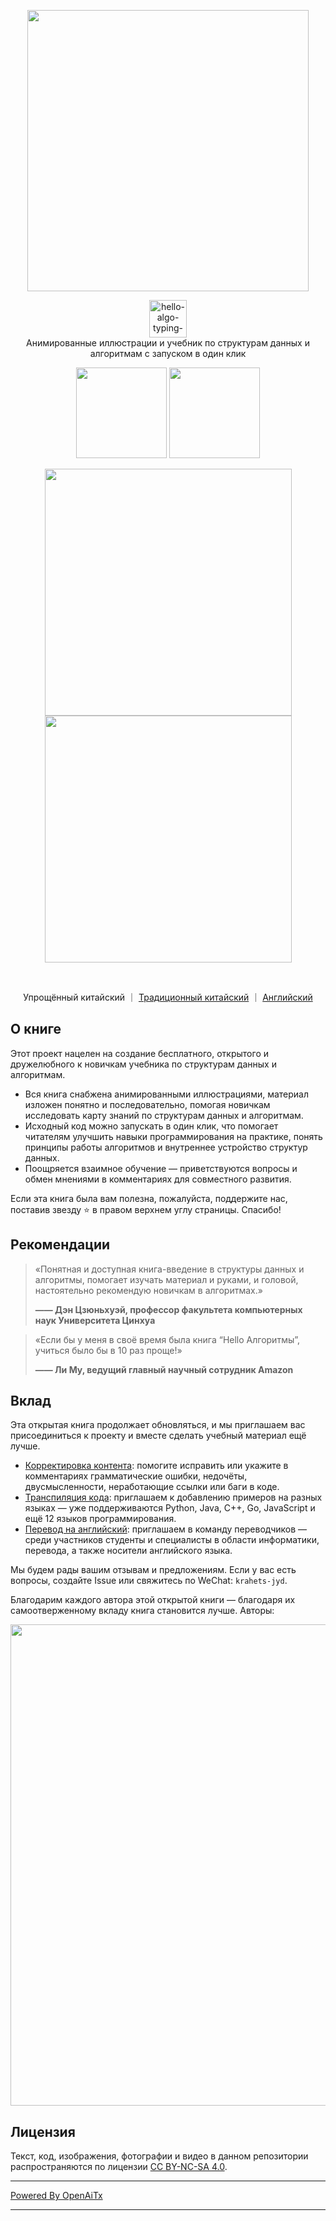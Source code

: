 <p align="center">
  <a href="https://www.hello-algo.com/">
    <img src="https://www.hello-algo.com/index.assets/hello_algo_header.png" width="450"></a>
</p>

<p align="center">
  <img style="height: 60px;" src="https://readme-typing-svg.demolab.com?font=Noto+Sans+SC&weight=400&duration=3500&pause=2000&color=21C8B8&center=true&vCenter=true&random=false&width=200&lines=Hello%2C+%E7%AE%97%E6%B3%95+!" alt="hello-algo-typing-svg" />
  </br>
  Анимированные иллюстрации и учебник по структурам данных и алгоритмам с запуском в один клик
</p>

<p align="center">
  <a href="https://www.hello-algo.com/">
    <img src="https://www.hello-algo.com/index.assets/btn_read_online_dark.svg" width="145"></a>
  <a href="https://github.com/krahets/hello-algo/releases">
    <img src="https://www.hello-algo.com/index.assets/btn_download_pdf_dark.svg" width="145"></a>
</p>

<p align="center">
  <img src="https://www.hello-algo.com/index.assets/animation.gif" width="395">
  <img src="https://www.hello-algo.com/index.assets/running_code.gif" width="395">
</p>

<p align="center">
  <img src="https://img.shields.io/badge/Python-snow?logo=python&logoColor=3776AB" alt="" />
  <img src="https://img.shields.io/badge/Java-snow?logo=coffeescript&logoColor=FC4C02" alt="" />
  <img src="https://img.shields.io/badge/C%2B%2B-snow?logo=c%2B%2B&logoColor=00599C" alt="" />
  <img src="https://img.shields.io/badge/C-snow?logo=c&logoColor=A8B9CC" alt="" />
  <img src="https://img.shields.io/badge/C%23-snow?logo=csharp&logoColor=512BD4" alt="" />
  <img src="https://img.shields.io/badge/JavaScript-snow?logo=javascript&logoColor=E9CE30" alt="" />
  <img src="https://img.shields.io/badge/Go-snow?logo=go&logoColor=00ADD8" alt="" />
  <img src="https://img.shields.io/badge/Swift-snow?logo=swift&logoColor=F05138" alt="" />
  <img src="https://img.shields.io/badge/Rust-snow?logo=rust&logoColor=000000" alt="" />
  <img src="https://img.shields.io/badge/Ruby-snow?logo=ruby&logoColor=CC342D" alt="" />
  <img src="https://img.shields.io/badge/Kotlin-snow?logo=kotlin&logoColor=7F52FF" alt="" />
  <img src="https://img.shields.io/badge/TypeScript-snow?logo=typescript&logoColor=3178C6" alt="" />
  <img src="https://img.shields.io/badge/Dart-snow?logo=dart&logoColor=0175C2" alt="" />
</p>

<p align="center">
  Упрощённый китайский
  ｜
  <a href="https://github.com/krahets/hello-algo/blob/main/zh-hant/README.md">Традиционный китайский</a>
  ｜
  <a href="https://github.com/krahets/hello-algo/blob/main/en/README.md">Английский</a>
</p>

## О книге

Этот проект нацелен на создание бесплатного, открытого и дружелюбного к новичкам учебника по структурам данных и алгоритмам.

- Вся книга снабжена анимированными иллюстрациями, материал изложен понятно и последовательно, помогая новичкам исследовать карту знаний по структурам данных и алгоритмам.
- Исходный код можно запускать в один клик, что помогает читателям улучшить навыки программирования на практике, понять принципы работы алгоритмов и внутреннее устройство структур данных.
- Поощряется взаимное обучение — приветствуются вопросы и обмен мнениями в комментариях для совместного развития.

Если эта книга была вам полезна, пожалуйста, поддержите нас, поставив звезду :star: в правом верхнем углу страницы. Спасибо!

## Рекомендации

> «Понятная и доступная книга-введение в структуры данных и алгоритмы, помогает изучать материал и руками, и головой, настоятельно рекомендую новичкам в алгоритмах.»
>
> **—— Дэн Цзюньхуэй, профессор факультета компьютерных наук Университета Цинхуа**

> «Если бы у меня в своё время была книга “Hello Алгоритмы”, учиться было бы в 10 раз проще!»
>
> **—— Ли Му, ведущий главный научный сотрудник Amazon**

## Вклад

Эта открытая книга продолжает обновляться, и мы приглашаем вас присоединиться к проекту и вместе сделать учебный материал ещё лучше.

- [Корректировка контента](https://www.hello-algo.com/chapter_appendix/contribution/): помогите исправить или укажите в комментариях грамматические ошибки, недочёты, двусмысленности, неработающие ссылки или баги в коде.
- [Транспиляция кода](https://github.com/krahets/hello-algo/issues/15): приглашаем к добавлению примеров на разных языках — уже поддерживаются Python, Java, C++, Go, JavaScript и ещё 12 языков программирования.
- [Перевод на английский](https://github.com/krahets/hello-algo/issues/914): приглашаем в команду переводчиков — среди участников студенты и специалисты в области информатики, перевода, а также носители английского языка.

Мы будем рады вашим отзывам и предложениям. Если у вас есть вопросы, создайте Issue или свяжитесь по WeChat: `krahets-jyd`.

Благодарим каждого автора этой открытой книги — благодаря их самоотверженному вкладу книга становится лучше. Авторы:

<p align="left">
    <a href="https://github.com/krahets/hello-algo/graphs/contributors">
        <img width="770" src="https://contrib.rocks/image?repo=krahets/hello-algo&max=300&columns=16" />
    </a>
</p>

## Лицензия

Текст, код, изображения, фотографии и видео в данном репозитории распространяются по лицензии [CC BY-NC-SA 4.0](https://creativecommons.org/licenses/by-nc-sa/4.0/).


---

[Powered By OpenAiTx](https://github.com/OpenAiTx/OpenAiTx)

---